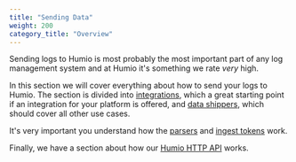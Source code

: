 ```yaml
---
title: "Sending Data"
weight: 200
category_title: "Overview"
---
```


Sending logs to Humio is most probably the most important part of any log management system and at Humio it's something
we rate *very* high.

In this section we will cover everything about how to send your logs to Humio. The section is divided into
[integrations](/sending-data/integrations/), which a great starting point if an integration for your platform is
offered, and [data shippers](/sending-data/log_shippers/), which should cover all other use cases.

It's very important you understand how the [parsers](/sending-data/parsers/) and
[ingest tokens](/sending-data/ingest_tokens) work.

Finally, we have a section about how our [Humio HTTP API](/sending-data/transport/http_api/) works.
